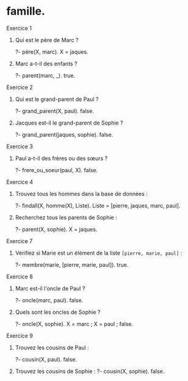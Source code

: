 # famille.


Exercice 1

1. Qui est le père de Marc ?
 
   ?- père(X, marc).
   X = jaques.


3. Marc a-t-il des enfants ?
   
   ?- parent(marc, _).
   true.

Exercice 2

1. Qui est le grand-parent de Paul ?
   
   ?- grand_parent(X, paul).
   false.

3. Jacques est-il le grand-parent de Sophie ?
   
   ?- grand_parent(jaques, sophie).
   false.

Exercice 3

1. Paul a-t-il des frères ou des sœurs ?
   
   ?- frere_ou_soeur(paul, X).
   false.

Exercice 4

1. Trouvez tous les hommes dans la base de données :
   
   ?- findall(X, homme(X), Liste).
   Liste = [pierre, jaques, marc, paul].

3. Recherchez tous les parents de Sophie :
   
   ?- parent(X, sophie).
   X = jaques.

Exercice 7

1. Vérifiez si Marie est un élément de la liste `[pierre, marie, paul]` :
   
   ?- membre(marie, [pierre, marie, paul]).
   true.

Exercice 8

1. Marc est-il l'oncle de Paul ?
   
   ?- oncle(marc, paul).
   false.

3. Quels sont les oncles de Sophie ?
   
   ?- oncle(X, sophie).
X = marc ; 
X = paul ; 
   false.

Exercice 9

1. Trouvez les cousins de Paul :
   
   ?- cousin(X, paul).
   false.

3. Trouvez les cousins de Sophie :
   ?- cousin(X, sophie).
   false.

